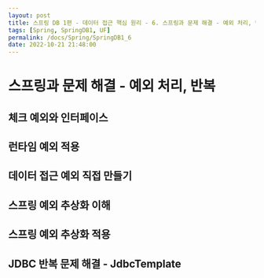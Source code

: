```yaml
---
layout: post
title: 스프링 DB 1편 - 데이터 접근 핵심 원리 - 6. 스프링과 문제 해결 - 예외 처리, 반복
tags: [Spring, SpringDB1, UF]
permalink: /docs/Spring/SpringDB1_6
date: 2022-10-21 21:48:00
---
```

# 스프링과 문제 해결 - 예외 처리, 반복
## 체크 예외와 인터페이스
## 런타임 예외 적용
## 데이터 접근 예외 직접 만들기
## 스프링 예외 추상화 이해
## 스프링 예외 추상화 적용
## JDBC 반복 문제 해결 - JdbcTemplate